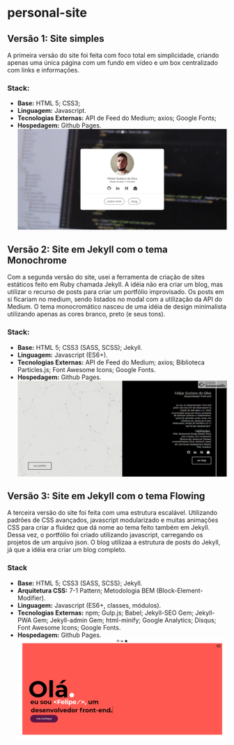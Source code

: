 # personal-site

## Versão 1: Site simples
A primeira versão do site foi feita com foco total em simplicidade, criando apenas uma única página com um fundo em vídeo e um box centralizado com links e informações.
### Stack: 
* **Base:** HTML 5; CSS3; 
* **Linguagem:** Javascript.
* **Tecnologias Externas:** API de Feed do Medium; axios; Google Fonts; 
* **Hospedagem:** Github Pages.
![uma imagem da interface da primeira versão do site](/img/version1.png)


## Versão 2: Site em Jekyll com o tema Monochrome
Com a segunda versão do site, usei a ferramenta de criação de sites estáticos feito em Ruby chamada Jekyll. A idéia não era criar um blog, mas utilizar o recurso de posts para criar um portfólio improvisado. Os posts em si ficariam no medium, sendo listados no modal com a utilização da API do Medium. O tema monocromático nasceu de uma idéia de design minimalista utilizando apenas as cores branco, preto (e seus tons).
### Stack:
* **Base:** HTML 5; CSS3 (SASS, SCSS); Jekyll.
* **Linguagem:** Javascript (ES6+).
* **Tecnologias Externas:** API de Feed do Medium; axios; Biblioteca Particles.js; Font Awesome Icons; Google Fonts.
* **Hospedagem:** Github Pages.
![a gif with version 2 website](/img/version2.gif)

## Versão 3: Site em Jekyll com o tema Flowing
A terceira versão do site foi feita com uma estrutura escalável. Utilizando padrões de CSS avançados, javascript modularizado e muitas animações CSS para criar a fluidez que dá nome ao tema feito também em Jekyll. Dessa vez, o portfólio foi criado utilizando javascript, carregando os projetos de um arquivo json. O blog utilizaa a estrutura de posts do Jekyll, já que a idéia era criar um blog completo.
### Stack
* **Base:** HTML 5; CSS3 (SASS, SCSS); Jekyll.
* **Arquitetura CSS:** 7-1 Pattern; Metodologia BEM (Block-Element-Modifier).
* **Linguagem:** Javascript (ES6+, classes, módulos).
* **Tecnologias Externas:** npm; Gulp.js; Babel; Jekyll-SEO Gem; Jekyll-PWA Gem; Jekyll-admin Gem; html-minify; Google Analytics; Disqus; Font Awesome Icons; Google Fonts.
* **Hospedagem:** Github Pages.
![interface da versão 3, com um fundão cor salmão e um texto sobre o programador e um botão de call to action](/img/version3.png)